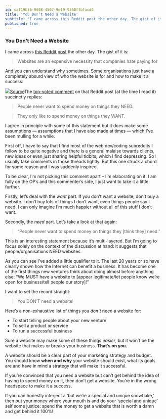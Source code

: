 ```yaml
---
id: caf19b36-9608-4507-9e19-9360ffbfacd4
title: 'You Don’t Need a Website'
subtitle: 'I came across this Reddit post the other day. The gist of it is:'
published: true
---
```




### You Don’t Need a Website

I came across [this Reddit post](https://www.reddit.com/r/web_design/comments/7r6x5v/overheard_a_small_business_group_at_restaurant/?st=JCKC4075&sh=1234be55) the other day. The gist of it is:

> Websites are an expensive necessity that companies hate paying for

And you can understand why sometimes. Some organisations just have a completely absurd view of who the website is for and how to make it a success:

![](https://cdn-images-1.medium.com/max/800/1*gfU2Pp_vDFrnJAz0_-CHMQ.png)[Source](https://imgs.xkcd.com/comics/university_website.png)The [top-voted comment](https://www.reddit.com/r/web_design/comments/7r6x5v/comment/dsutasn?st=JCKC5IG5&sh=28481887) on that Reddit post (at the time I read it) succinctly replies:

> People never want to spend money on things they NEED.

> They only like to spend money on things they WANT.

I agree in principle with some of this statement but it does make some assumptions — assumptions that I have also made at times — which I’ve been mulling for a while.

First off, I have to say that I find most of the web dev/coding subreddits I follow to be quite negative and there is a general malaise towards clients, new ideas or even just sharing helpful tidbits, which I find depressing. So I usually take comments in those threads lightly. But this one struck a chord for some reason and I was suddenly inspired.

To be clear, I’m not picking this comment apart – I’m elaborating on it. I am fully on the OP’s and this commenter’s side, I just want to take it a little further.

Firstly, let’s deal with the *want* part. If you don’t want a website, don’t buy a website. I don’t buy lots of things I don’t want, even things people say I need. I can only imagine I’m much happier without all of this stuff I don’t want.

Secondly, the *need* part. Let’s take a look at that again:

> “People never want to spend money on things they \[think they\] need.”

This is an interesting statement because it’s multi-layered. But I’m going to focus solely on the context of the discussion at hand: it suggests that people/organisations NEED websites.

As you can see I’ve added a little qualifier to it. The last 20 years or so have clearly shown how the Internet can benefit a business. It has become one of the first things new ventures think about doing almost before anything else: “We MUST have a website to \[appear legitimate/let people know we’re open for business/tell people our story\]!”

I want to set the record straight:

> You DON’T need a website!

Here’s a non-exhaustive list of things you *don’t* need a website for:

- To start telling people about your new venture
- To sell a product or service
- To run a successful business

Sure a website may make some of these things *easier*, but it won’t be the website that makes or breaks your business. **That’s on you.**

A website should be a clear part of your marketing strategy and budget. You should know **when and why** your website should exist, what its goals are and have in mind a strategy that will make it successful.

If you’re convinced that you need a website but can’t get behind the idea of having to spend money on it, then don’t get a website. You’re in the wrong headspace to make it a success.

If you can honestly interject a ‘but we’re a special and unique snowflake,’ then put your money where your mouth is and do your ‘special and unique’ self some justice: spend the money to get a website that is worth a damn and get behind it 100%!

